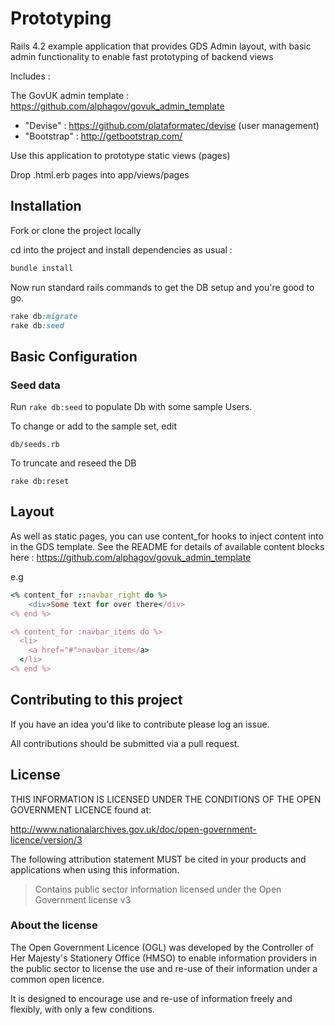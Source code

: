 # Prototyping


Rails 4.2 example application that provides GDS Admin layout, with basic
admin functionality to enable fast prototyping of backend views

Includes :

The GovUK admin template :  https://github.com/alphagov/govuk_admin_template

* "Devise" : https://github.com/plataformatec/devise (user management)
* "Bootstrap" : http://getbootstrap.com/


Use this application to prototype static views (pages)

Drop .html.erb pages into app/views/pages

## Installation

Fork or clone the project locally

cd into the project and install dependencies as usual :

```ruby
bundle install
```

Now run standard rails commands to get the DB setup and you're good to go.

```ruby
rake db:migrate
rake db:seed
```

## Basic Configuration

###  Seed data

Run ```rake db:seed``` to populate Db with some sample Users.

To change or add to the sample set, edit
```
db/seeds.rb
```

To truncate and reseed the DB

```
rake db:reset
```

## Layout

As well as static pages, you can use content_for hooks to inject content into
in the GDS template. See the README for details of available content blocks
here : https://github.com/alphagov/govuk_admin_template

 e.g

```ruby
<% content_for ::navbar_right do %>
    <div>Some text for over there</div>
<% end %>

<% content_for :navbar_items do %>
  <li>
    <a href="#">navbar_item</a>
  </li>
<% end %>
```

## Contributing to this project

If you have an idea you'd like to contribute please log an issue.

All contributions should be submitted via a pull request.

## License

THIS INFORMATION IS LICENSED UNDER THE CONDITIONS OF THE OPEN GOVERNMENT LICENCE found at:

http://www.nationalarchives.gov.uk/doc/open-government-licence/version/3

The following attribution statement MUST be cited in your products and applications when using this information.

>Contains public sector information licensed under the Open Government license v3

### About the license

The Open Government Licence (OGL) was developed by the Controller of Her Majesty's Stationery Office (HMSO) to enable information providers in the public sector to license the use and re-use of their information under a common open licence.

It is designed to encourage use and re-use of information freely and flexibly, with only a few conditions.
